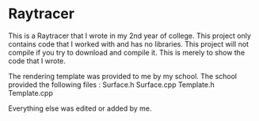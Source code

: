 # Raytracer

This is a Raytracer that I wrote in my 2nd year of college. This project only contains code that I worked with and has no libraries. This project will not compile if you try to download and compile it. This is merely to show the code that I wrote.

The rendering template was provided to me by my school. The school provided the following files :
Surface.h
Surface.cpp
Template.h
Template.cpp

Everything else was edited or added by me.
